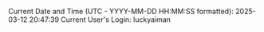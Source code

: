 Current Date and Time (UTC - YYYY-MM-DD HH:MM:SS formatted): 2025-03-12 20:47:39
Current User's Login: luckyaiman
